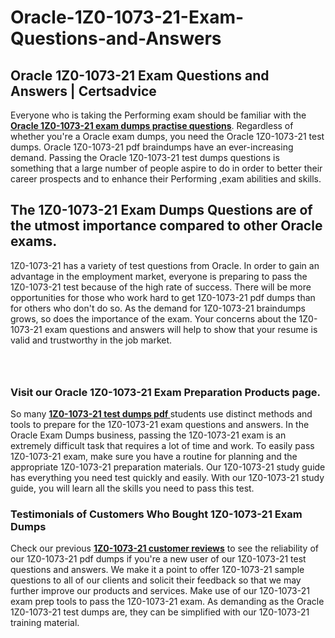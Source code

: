 # Oracle-1Z0-1073-21-Exam-Questions-and-Answers
<h2><strong>Oracle 1Z0-1073-21 Exam Questions and Answers | Certsadvice</strong></h2> <p>Everyone who is taking the Performing exam should be familiar with the <a href="http://www.certsadvice.com/oracle/1z0-1073-21-practice-questions"><strong>Oracle 1Z0-1073-21 exam dumps practise questions</strong></a>. Regardless of whether you&#39;re a Oracle exam dumps, you need the Oracle 1Z0-1073-21 test dumps. Oracle 1Z0-1073-21 pdf braindumps have an ever-increasing demand. Passing the Oracle 1Z0-1073-21 test dumps questions is something that a large number of people aspire to do in order to better their career prospects and to enhance their Performing ,exam abilities and skills.</p> <h2><strong>The 1Z0-1073-21 Exam Dumps Questions are of the utmost importance compared to other Oracle exams.</strong></h2> <p>1Z0-1073-21 has a variety of test questions from Oracle. In order to gain an advantage in the employment market, everyone is preparing to pass the 1Z0-1073-21 test because of the high rate of success. There will be more opportunities for those who work hard to get 1Z0-1073-21 pdf dumps than for others who don&#39;t do so. As the demand for 1Z0-1073-21 braindumps grows, so does the importance of the exam. Your concerns about the 1Z0-1073-21 exam questions and answers will help to show that your resume is valid and trustworthy in the job market.</p> <p><a href="http://www.certsadvice.com/oracle/1z0-1073-21-practice-questions" style="display: block; padding: 1em 0; text-align: center; "><img alt="" src="https://1.bp.blogspot.com/-RUOr8Wn-CRk/YUYAxC8kcHI/AAAAAAAAAnw/F7BbdI3tw8QDj5z8iX0vQAioQzKiUxduwCLcBGAsYHQ/s0/unnamed.jpg" /></a></p> <h3><strong>Visit our Oracle 1Z0-1073-21 Exam Preparation Products page.</strong></h3> <p>So many <a href="http://www.certsadvice.com/oracle/1z0-1073-21-practice-questions"><strong>1Z0-1073-21 test dumps pdf </strong></a>students use distinct methods and tools to prepare for the 1Z0-1073-21 exam questions and answers. In the Oracle Exam Dumps business, passing the 1Z0-1073-21 exam is an extremely difficult task that requires a lot of time and work. To easily pass 1Z0-1073-21 exam, make sure you have a routine for planning and the appropriate 1Z0-1073-21 preparation materials. Our 1Z0-1073-21 study guide has everything you need test quickly and easily. With our 1Z0-1073-21 study guide, you will learn all the skills you need to pass this test.</p> <h3><strong>Testimonials of Customers Who Bought 1Z0-1073-21 Exam Dumps</strong></h3> <p>Check our previous <a href="http://www.certsadvice.com/oracle/1z0-1073-21-practice-questions"><strong>1Z0-1073-21 customer reviews</strong></a> to see the reliability of our 1Z0-1073-21 pdf dumps if you&#39;re a new user of our 1Z0-1073-21 test questions and answers. We make it a point to offer 1Z0-1073-21 sample questions to all of our clients and solicit their feedback so that we may further improve our products and services. Make use of our 1Z0-1073-21 exam prep tools to pass the 1Z0-1073-21 exam. As demanding as the Oracle 1Z0-1073-21 test dumps are, they can be simplified with our 1Z0-1073-21 training material.</p>
